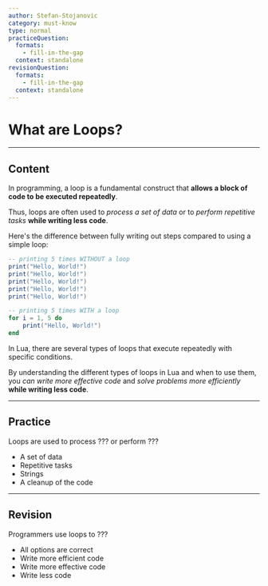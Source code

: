 ```yaml
---
author: Stefan-Stojanovic
category: must-know
type: normal
practiceQuestion:
  formats:
    - fill-in-the-gap
  context: standalone
revisionQuestion:
  formats:
    - fill-in-the-gap
  context: standalone
---
```


# What are Loops?

---
## Content

In programming, a loop is a fundamental construct that **allows a block of code to be executed repeatedly**. 

Thus, loops are often used to *process a set of data* or to *perform repetitive tasks* **while writing less code**. 

Here's the difference between fully writing out steps compared to using a simple loop:

```lua
-- printing 5 times WITHOUT a loop
print("Hello, World!")
print("Hello, World!")
print("Hello, World!")
print("Hello, World!")
print("Hello, World!")

-- printing 5 times WITH a loop
for i = 1, 5 do
    print("Hello, World!")
end
```

In Lua, there are several types of loops that execute repeatedly with specific conditions. 

By understanding the different types of loops in Lua and when to use them, you *can write more effective code* and *solve problems more efficiently* **while writing less code**.

---

## Practice

Loops are used to process ??? or perform ??? 

- A set of data
- Repetitive tasks
- Strings
- A cleanup of the code

---

## Revision

Programmers use loops to ???

- All options are correct
- Write more efficient code
- Write more effective code
- Write less code